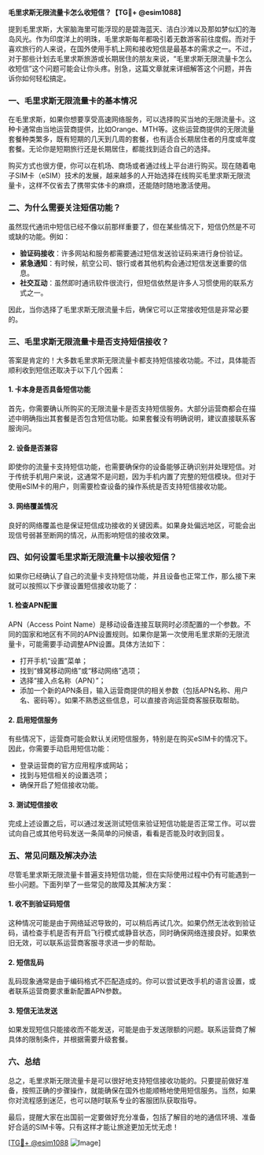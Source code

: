 **毛里求斯无限流量卡怎么收短信？【TG💪+ @esim1088】**

提到毛里求斯，大家脑海里可能浮现的是碧海蓝天、洁白沙滩以及那如梦似幻的海岛风光。作为印度洋上的明珠，毛里求斯每年都吸引着无数游客前往度假。而对于喜欢旅行的人来说，在国外使用手机上网和接收短信是最基本的需求之一。不过，对于那些计划去毛里求斯旅游或长期居住的朋友来说，“毛里求斯无限流量卡怎么收短信”这个问题可能会让你头疼。别急，这篇文章就来详细解答这个问题，并告诉你如何轻松搞定。

### 一、毛里求斯无限流量卡的基本情况

在毛里求斯，如果你想要享受高速网络服务，可以选择购买当地的无限流量卡。这种卡通常由当地运营商提供，比如Orange、MTH等。这些运营商提供的无限流量套餐种类繁多，既有短期的几天到几周的套餐，也有适合长期居住者的月度或年度套餐。无论你是短期旅行还是长期居住，都能找到适合自己的选择。

购买方式也很方便，你可以在机场、商场或者通过线上平台进行购买。现在随着电子SIM卡（eSIM）技术的发展，越来越多的人开始选择在线购买毛里求斯无限流量卡，这样不仅省去了携带实体卡的麻烦，还能随时随地激活使用。

### 二、为什么需要关注短信功能？

虽然现代通讯中短信已经不像以前那样重要了，但在某些情况下，短信仍然是不可或缺的功能。例如：

- **验证码接收**：许多网站和服务都需要通过短信发送验证码来进行身份验证。
- **紧急通知**：有时候，航空公司、银行或者其他机构会通过短信发送重要的信息。
- **社交互动**：虽然即时通讯软件很流行，但短信依然是许多人习惯使用的联系方式之一。

因此，当你选择了毛里求斯无限流量卡后，确保它可以正常接收短信是非常必要的。

### 三、毛里求斯无限流量卡是否支持短信接收？

答案是肯定的！大多数毛里求斯无限流量卡都支持短信接收功能。不过，具体能否顺利收到短信还取决于以下几个因素：

#### 1. 卡本身是否具备短信功能

首先，你需要确认所购买的无限流量卡是否支持短信服务。大部分运营商都会在描述中明确指出其套餐是否包含短信功能。如果套餐没有明确说明，建议直接联系客服询问。

#### 2. 设备是否兼容

即使你的流量卡支持短信功能，也需要确保你的设备能够正确识别并处理短信。对于传统手机用户来说，这通常不是问题，因为手机内置了完整的短信模块。但对于使用eSIM卡的用户，则需要检查设备的操作系统是否支持短信接收功能。

#### 3. 网络覆盖情况

良好的网络覆盖也是保证短信成功接收的关键因素。如果身处偏远地区，可能会出现信号弱甚至断网的情况，从而影响短信的接收效果。

### 四、如何设置毛里求斯无限流量卡以接收短信？

如果你已经确认了自己的流量卡支持短信功能，并且设备也正常工作，那么接下来就可以按照以下步骤设置短信接收功能了：

#### 1. 检查APN配置

APN（Access Point Name）是移动设备连接互联网时必须配置的一个参数。不同的国家和地区有不同的APN设置规则。如果你是第一次使用毛里求斯的无限流量卡，可能需要手动调整APN设置。具体方法如下：

- 打开手机“设置”菜单；
- 找到“蜂窝移动网络”或“移动网络”选项；
- 选择“接入点名称（APN）”；
- 添加一个新的APN条目，输入运营商提供的相关参数（包括APN名称、用户名、密码等）。如果不熟悉这些信息，可以直接咨询运营商客服获取帮助。

#### 2. 启用短信服务

有些情况下，运营商可能会默认关闭短信服务，特别是在购买eSIM卡的情况下。因此，你需要手动启用短信功能：

- 登录运营商的官方应用程序或网站；
- 找到与短信相关的设置选项；
- 确保开启了短信接收功能。

#### 3. 测试短信接收

完成上述设置之后，可以通过发送测试短信来验证短信功能是否正常工作。可以尝试向自己或其他号码发送一条简单的问候语，看看是否能及时收到回复。

### 五、常见问题及解决办法

尽管毛里求斯无限流量卡普遍支持短信功能，但在实际使用过程中仍有可能遇到一些小问题。下面列举了一些常见的故障及其解决方案：

#### 1. 收不到验证码短信

这种情况可能是由于网络延迟导致的，可以稍后再试几次。如果仍然无法收到验证码，请检查手机是否有开启飞行模式或静音状态，同时确保网络连接良好。如果依旧无效，可以联系运营商客服寻求进一步的帮助。

#### 2. 短信乱码

乱码现象通常是由于编码格式不匹配造成的。你可以尝试更改手机的语言设置，或者联系运营商要求重新配置APN参数。

#### 3. 短信无法发送

如果发现短信只能接收而不能发送，可能是由于发送限额的问题。联系运营商了解具体的限制条件，并根据需要升级套餐。

### 六、总结

总之，毛里求斯无限流量卡是可以很好地支持短信接收功能的。只要提前做好准备，按照正确的步骤操作，就能确保在国外也能顺畅地使用短信服务。当然，如果你对流程感到迷茫，也可以随时联系专业的客服团队获取指导。

最后，提醒大家在出国前一定要做好充分准备，包括了解目的地的通信环境、准备好合适的SIM卡等。只有这样才能让旅途更加无忧无虑！

[[TG💪+ @esim1088](https://t.me/s/esim1088) ![Image](https://i.postimg.cc/4NQfJmqS/Snipaste-2025-05-13-00-14-12.png)]